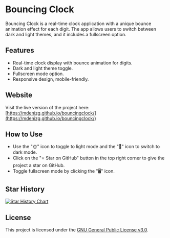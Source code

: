 # Bouncing Clock

Bouncing Clock is a real-time clock application with a unique bounce animation effect for each digit. The app allows users to switch between dark and light themes, and it includes a fullscreen option.

## Features

- Real-time clock display with bounce animation for digits.
- Dark and light theme toggle.
- Fullscreen mode option.
- Responsive design, mobile-friendly.

## Website

Visit the live version of the project here:  
[https://mdenizg.github.io/bouncingclock/](https://mdenizg.github.io/bouncingclock/)

## How to Use

- Use the "🌞" icon to toggle to light mode and the "🌙" icon to switch to dark mode.
- Click on the "⭐ Star on GitHub" button in the top right corner to give the project a star on GitHub.
- Toggle fullscreen mode by clicking the "🖥️" icon.

## Star History

<a href="https://star-history.com/#alinuxpengui/bouncingclock&Date">
 <picture>
   <source media="(prefers-color-scheme: dark)" srcset="https://api.star-history.com/svg?repos=alinuxpengui/bouncingclock&type=Date&theme=dark" />
   <source media="(prefers-color-scheme: light)" srcset="https://api.star-history.com/svg?repos=alinuxpengui/bouncingclock&type=Date" />
   <img alt="Star History Chart" src="https://api.star-history.com/svg?repos=alinuxpengui/bouncingclock&type=Date" />
 </picture>
</a>

## License

This project is licensed under the [GNU General Public License v3.0](https://www.gnu.org/licenses/gpl-3.0.html).
